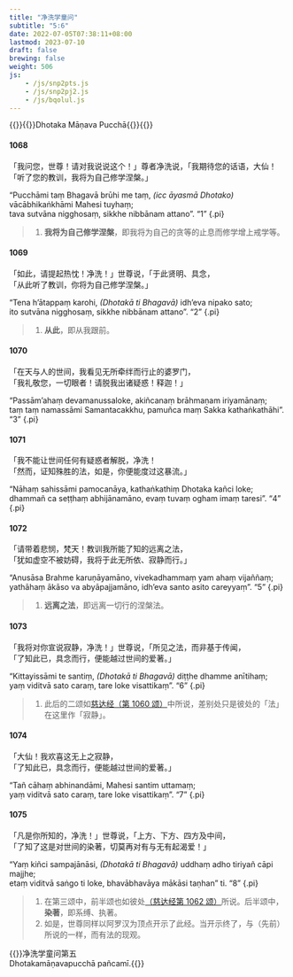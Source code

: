 ```yaml
---
title: "净洗学童问"
subtitle: "5:6"
date: 2022-07-05T07:38:11+08:00
lastmod: 2023-07-10
draft: false
brewing: false
weight: 506
js:
    - /js/snp2pts.js
    - /js/snp2pj2.js
    - /js/bqolul.js
---
```



{{<subtitle>}}{{<suttalink src="snp5.6">}}Dhotaka Māṇava Pucchā{{</suttalink>}}{{</subtitle>}}

#### 1068

「我问您，世尊！请对我说说这个！」尊者净洗说，「我期待您的话语，大仙！  
「听了您的教训，我将为自己修学涅槃。」

“Pucchāmi taṃ Bhagavā brūhi me taṃ, <i>(icc āyasmā Dhotako)</i> vācābhikaṅkhāmi Mahesi tuyhaṃ;  
tava sutvāna nigghosaṃ, sikkhe nibbānam attano”. <q>1</q>
{.pi}

> 1. **我将为自己修学涅槃**，即我将为自己的贪等的止息而修学增上戒学等。

#### 1069

「如此，请提起热忱！净洗！」世尊说，「于此贤明、具念，  
「从此听了教训，你将为自己修学涅槃。」

“Tena h’ātappaṃ karohi, <i>(Dhotakā ti Bhagavā)</i> idh’eva nipako sato;  
ito sutvāna nigghosaṃ, sikkhe nibbānam attano”. <q>2</q>
{.pi}

> 1. **从此**，即从我跟前。

#### 1070

「在天与人的世间，我看见无所牵绊而行止的婆罗门，  
「我礼敬您，一切眼者！请脱我出诸疑惑！释迦！」

“Passām’ahaṃ devamanussaloke, akiñcanaṃ brāhmaṇam iriyamānaṃ;  
taṃ taṃ namassāmi Samantacakkhu, pamuñca maṃ Sakka kathaṅkathāhi”. <q>3</q>
{.pi}

#### 1071

「我不能让世间任何有疑惑者解脱，净洗！  
「然而，证知殊胜的法，如是，你便能度过这暴流。」

“Nāhaṃ sahissāmi pamocanāya, kathaṅkathiṃ Dhotaka kañci loke;  
dhammañ ca seṭṭhaṃ abhijānamāno, evaṃ tuvaṃ ogham imaṃ taresi”. <q>4</q>
{.pi}

#### 1072

「请带着悲悯，梵天！教训我所能了知的远离之法，  
「犹如虚空不被妨碍，我将于此无所依、寂静而行。」

“Anusāsa Brahme karuṇāyamāno, vivekadhammaṃ yam ahaṃ vijaññaṃ;  
yathāhaṃ ākāso va abyāpajjamāno, idh’eva santo asito careyyaṃ”. <q>5</q>
{.pi}

> 1. **远离之法**，即远离一切行的涅槃法。

#### 1073

「我将对你宣说寂静，净洗！」世尊说，「所见之法，而非基于传闻，  
「了知此已，具念而行，便能越过世间的爱著。」

“Kittayissāmi te santiṃ, <i>(Dhotakā ti Bhagavā)</i> diṭṭhe dhamme anītihaṃ;  
yaṃ viditvā sato caraṃ, tare loke visattikaṃ”. <q>6</q>
{.pi}

> 1. 此后的二颂如[慈达经（第 1060 颂）](../505/#1060)中所说，差别处只是彼处的「法」在这里作「寂静」。

#### 1074

「大仙！我欢喜这无上之寂静，  
「了知此已，具念而行，便能越过世间的爱著。」

“Tañ cāhaṃ abhinandāmi, Mahesi santim uttamaṃ;  
yaṃ viditvā sato caraṃ, tare loke visattikaṃ”. <q>7</q>
{.pi}

#### 1075

「凡是你所知的，净洗！」世尊说，「上方、下方、四方及中间，  
「了知了这是对世间的染著，切莫再对有与无有起渴爱！」

“Yaṃ kiñci sampajānāsi, <i>(Dhotakā ti Bhagavā)</i> uddhaṃ adho tiriyañ cāpi majjhe;  
etaṃ viditvā saṅgo ti loke, bhavābhavāya mākāsi taṇhan” ti. <q>8</q>
{.pi}

> 1. 在第三颂中，前半颂也如彼处[（慈达经第 1062 颂）](../505/#1062)所说。后半颂中，**染著**，即系缚、执著。
> 1. 如是，世尊同样以阿罗汉为顶点开示了此经。当开示终了，与（先前）所说的一样，而有法的现观。


{{<eof>}}净洗学童问第五<br>Dhotakamāṇavapucchā pañcamī.{{</eof>}}